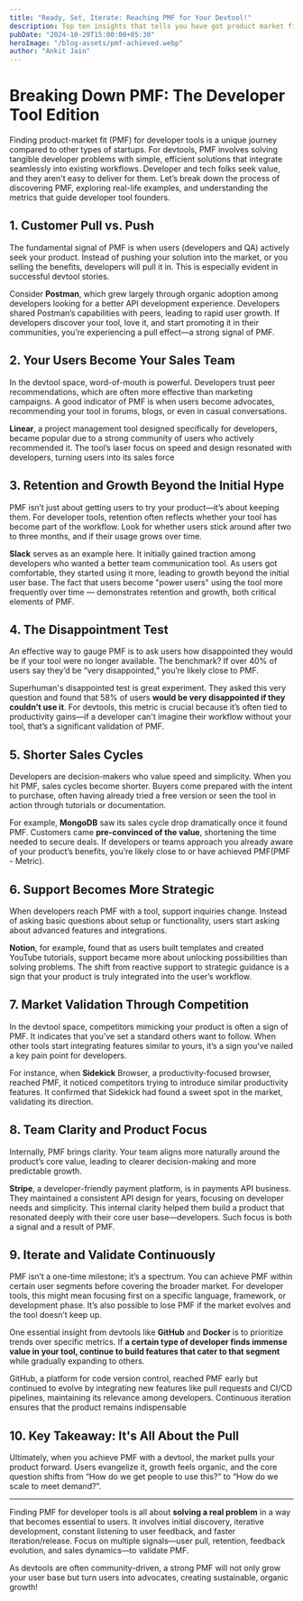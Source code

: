 ```yaml
---
title: "Ready, Set, Iterate: Reaching PMF for Your Devtool!"
description: Top ten insights that tells you have got product market fit for your developer tool product.
pubDate: "2024-10-29T15:00:00+05:30"
heroImage: "/blog-assets/pmf-achieved.webp"
author: "Ankit Jain"
---
```


# Breaking Down PMF: The Developer Tool Edition

Finding product-market fit (PMF) for developer tools is a unique journey compared to other types of startups. For devtools, PMF involves solving tangible developer problems with simple, efficient solutions that integrate seamlessly into existing workflows. Developer and tech folks seek value, and they aren't easy to deliver for them. Let’s break down the process of discovering PMF, exploring real-life examples, and understanding the metrics that guide developer tool founders.

## 1. Customer Pull vs. Push

The fundamental signal of PMF is when users (developers and QA) actively seek your product. Instead of pushing your solution into the market, or you selling the benefits, developers will pull it in. This is especially evident in successful devtool stories.

Consider **Postman**, which grew largely through organic adoption among developers looking for a better API development experience. Developers shared Postman’s capabilities with peers, leading to rapid user growth. If developers discover your tool, love it, and start promoting it in their communities, you’re experiencing a pull effect—a strong signal of PMF​.


## 2. Your Users Become Your Sales Team

In the devtool space, word-of-mouth is powerful. Developers trust peer recommendations, which are often more effective than marketing campaigns. A good indicator of PMF is when users become advocates, recommending your tool in forums, blogs, or even in casual conversations.

**Linear**, a project management tool designed specifically for developers, became popular due to a strong community of users who actively recommended it. The tool’s laser focus on speed and design resonated with developers, turning users into its sales force​


## 3. Retention and Growth Beyond the Initial Hype

PMF isn’t just about getting users to try your product—it’s about keeping them. For developer tools, retention often reflects whether your tool has become part of the workflow. Look for whether users stick around after two to three months, and if their usage grows over time.

**Slack** serves as an example here. It initially gained traction among developers who wanted a better team communication tool. As users got comfortable, they started using it more, leading to growth beyond the initial user base. The fact that users become "power users" using the tool more frequently over time — demonstrates retention and growth, both critical elements of PMF​.

## 4. The Disappointment Test

An effective way to gauge PMF is to ask users how disappointed they would be if your tool were no longer available. The benchmark? If over 40% of users say they’d be “very disappointed,” you’re likely close to PMF.

Superhuman's disappointed test is great experiment. They asked this very question and found that 58% of users **would be very disappointed if they couldn’t use it​**. For devtools, this metric is crucial because it’s often tied to productivity gains—if a developer can't imagine their workflow without your tool, that’s a significant validation of PMF.

## 5. Shorter Sales Cycles

Developers are decision-makers who value speed and simplicity. When you hit PMF, sales cycles become shorter. Buyers come prepared with the intent to purchase, often having already tried a free version or seen the tool in action through tutorials or documentation.

For example, **MongoDB** saw its sales cycle drop dramatically once it found PMF. Customers came **pre-convinced of the value**, shortening the time needed to secure deals. If developers or teams approach you already aware of your product’s benefits, you’re likely close to or have achieved PMF​(PMF - Metric).


## 6. Support Becomes More Strategic

When developers reach PMF with a tool, support inquiries change. Instead of asking basic questions about setup or functionality, users start asking about advanced features and integrations.

**Notion**, for example, found that as users built templates and created YouTube tutorials, support became more about unlocking possibilities than solving problems​. The shift from reactive support to strategic guidance is a sign that your product is truly integrated into the user’s workflow.

## 7. Market Validation Through Competition

In the devtool space, competitors mimicking your product is often a sign of PMF. It indicates that you’ve set a standard others want to follow. When other tools start integrating features similar to yours, it’s a sign you’ve nailed a key pain point for developers.

For instance, when **Sidekick** Browser, a productivity-focused browser, reached PMF, it noticed competitors trying to introduce similar productivity features. It confirmed that Sidekick had found a sweet spot in the market, validating its direction​.

## 8. Team Clarity and Product Focus

Internally, PMF brings clarity. Your team aligns more naturally around the product’s core value, leading to clearer decision-making and more predictable growth.

**Stripe**, a developer-friendly payment platform, is in payments API business. They maintained a consistent API design for years, focusing on developer needs and simplicity. This internal clarity helped them build a product that resonated deeply with their core user base—developers. Such focus is both a signal and a result of PMF​.


## 9. Iterate and Validate Continuously

PMF isn’t a one-time milestone; it’s a spectrum. You can achieve PMF within certain user segments before covering the broader market. For developer tools, this might mean focusing first on a specific language, framework, or development phase. It’s also possible to lose PMF if the market evolves and the tool doesn’t keep up.

One essential insight from devtools like **GitHub** and **Docker** is to prioritize trends over specific metrics. If __a certain type of developer finds immense value in your tool, continue to build features that cater to that segment__ while gradually expanding to others.

GitHub, a platform for code version control, reached PMF early but continued to evolve by integrating new features like pull requests and CI/CD pipelines, maintaining its relevance among developers. Continuous iteration ensures that the product remains indispensable​


## 10. Key Takeaway: It's All About the Pull

Ultimately, when you achieve PMF with a devtool, the market pulls your product forward. Users evangelize it, growth feels organic, and the core question shifts from “How do we get people to use this?” to “How do we scale to meet demand?”​.

---

Finding PMF for developer tools is all about **solving a real problem** in a way that becomes essential to users. It involves initial discovery, iterative development, constant listening to user feedback, and faster iteration/release. Focus on multiple signals—user pull, retention, feedback evolution, and sales dynamics—to validate PMF. 

As devtools are often community-driven, a strong PMF will not only grow your user base but turn users into advocates, creating sustainable, organic growth!

